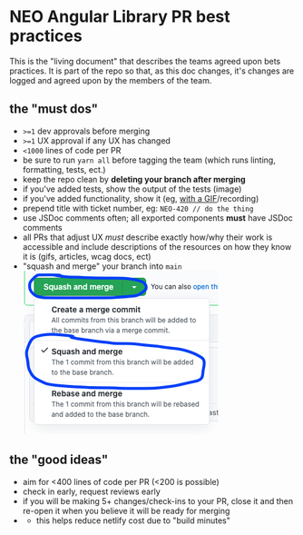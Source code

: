 # NEO Angular Library PR best practices

This is the "living document" that describes the teams agreed upon bets practices. It is part of the repo so that, as this doc changes, it's changes are logged and agreed upon by the members of the team.

## the "must dos"

- `>=1` dev approvals before merging
- `>=1` UX approval if any UX has changed
- `<1000` lines of code per PR
- be sure to run `yarn all` before tagging the team (which runs linting, formatting, tests, ect.)
- keep the repo clean by **deleting your branch after merging**
- if you've added tests, show the output of the tests (image)
- if you've added functionality, show it (eg, [with a GIF](https://gifox.io/)/recording)
- prepend title with ticket number, eg: `NEO-420 // do the thing`
- use JSDoc comments often; all exported components **must** have JSDoc comments
- all PRs that adjust UX _must_ describe exactly how/why their work is accessible and include descriptions of the resources on how they know it is (gifs, articles, wcag docs, ect)
- "squash and merge" your branch into `main` ![squash and merge github example](./images/squash-and-merge.png)

## the "good ideas"

- aim for <400 lines of code per PR (<200 is possible)
- check in early, request reviews early
- if you will be making 5+ changes/check-ins to your PR, close it and then re-open it when you believe it will be ready for merging
- - this helps reduce netlify cost due to "build minutes"

